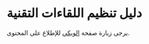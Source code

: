 # دليل تنظيم اللقاءات التقنية

يرجى زيارة صفحة [الويكي](https://github.com/techtalks-saudi/meetups-howto/wiki) للإطلاع على المحتوى.
